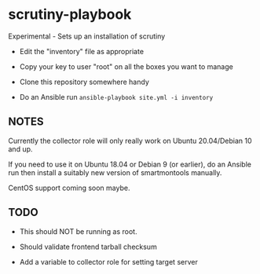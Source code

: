 # scrutiny-playbook
Experimental - Sets up an installation of scrutiny

* Edit the "inventory" file as appropriate

* Copy your key to user "root" on all the boxes you want to manage

* Clone this repository somewhere handy

* Do an Ansible run
`ansible-playbook site.yml -i inventory`

## NOTES
Currently the collector role will only really work on Ubuntu 20.04/Debian 10 and up.

If you need to use it on Ubuntu 18.04 or Debian 9 (or earlier), do an Ansible run then install a suitably new version of smartmontools manually.

CentOS support coming soon maybe.

## TODO
* This should NOT be running as root.

* Should validate frontend tarball checksum

* Add a variable to collector role for setting target server
